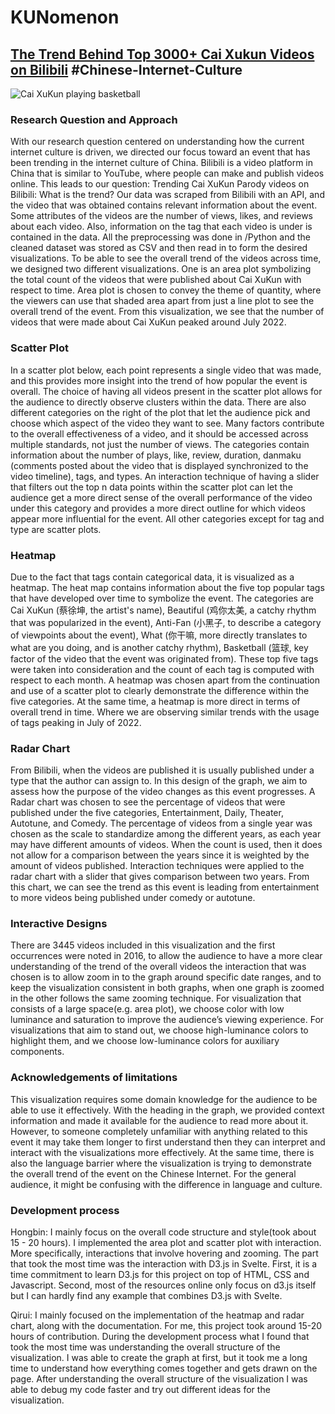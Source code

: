 # KUNomenon

## <u>The Trend Behind Top 3000+ Cai Xukun Videos on Bilibili</u> #Chinese-Internet-Culture
![Cai XuKun playing basketball](https://media.tenor.com/_RoZtOoGCoQAAAAM/蔡徐坤籃球-cai-xukun.gif)

### Research Question and Approach
With our research question centered on understanding how the current internet culture is driven, we directed our focus toward an event that has been trending in the internet culture of China. Bilibili is a video platform in China that is similar to YouTube, where people can make and publish videos online. This leads to our question: Trending Cai XuKun Parody videos on Bilibili: What is the trend? Our data was scraped from Bilibili with an API, and the video that was obtained contains relevant information about the event. Some attributes of the videos are the number of views, likes, and reviews about each video. Also, information on the tag that each video is under is contained in the data. All the preprocessing was done in /Python and the cleaned dataset was stored as CSV and then read in to form the desired visualizations. 
To be able to see the overall trend of the videos across time, we designed two different visualizations. One is an area plot symbolizing the total count of the videos that were published about Cai XuKun with respect to time. Area plot is chosen to convey the theme of quantity, where the viewers can use that shaded area apart from just a line plot to see the overall trend of the event. From this visualization, we see that the number of videos that were made about Cai XuKun peaked around July 2022. 


### Scatter Plot
In a scatter plot below, each point represents a single video that was made, and this provides more insight into the trend of how popular the event is overall. The choice of having all videos present in the scatter plot allows for the audience to directly observe clusters within the data. There are also different categories on the right of the plot that let the audience pick and choose which aspect of the video they want to see. Many factors contribute to the overall effectiveness of a video, and it should be accessed across multiple standards, not just the number of views. The categories contain information about the number of plays, like, review, duration, danmaku (comments posted about the video that is displayed synchronized to the video timeline), tags, and types. 
An interaction technique of having a slider that filters out the top n data points within the scatter plot can let the audience get a more direct sense of the overall performance of the video under this category and provides a more direct outline for which videos appear more influential for the event. All other categories except for tag and type are scatter plots. 
### Heatmap
Due to the fact that tags contain categorical data, it is visualized as a heatmap. The heat map contains information about the five top popular tags that have developed over time to symbolize the event. The categories are Cai XuKun (蔡徐坤, the artist's name), Beautiful (鸡你太美, a catchy rhythm that was popularized in the event), Anti-Fan (小黑子, to describe a category of viewpoints about the event), What (你干嘛, more directly translates to what are you doing, and is another catchy rhythm), Basketball (篮球, key factor of the video that the event was originated from). These top five tags were taken into consideration and the count of each tag is computed with respect to each month. A heatmap was chosen apart from the continuation and use of a scatter plot to clearly demonstrate the difference within the five categories. At the same time, a heatmap is more direct in terms of overall trend in time. Where we are observing similar trends with the usage of tags peaking in July of 2022. 
### Radar Chart
From Bilibili, when the videos are published it is usually published under a type that the author can assign to. In this design of the graph, we aim to assess how the purpose of the video changes as this event progresses. A Radar chart was chosen to see the percentage of videos that were published under the five categories, Entertainment, Daily, Theater, Autotune, and Comedy. The percentage of videos from a single year was chosen as the scale to standardize among the different years, as each year may have different amounts of videos. When the count is used, then it does not allow for a comparison between the years since it is weighted by the amount of videos published. Interaction techniques were applied to the radar chart with a slider that gives comparison between two years. From this chart, we can see the trend as this event is leading from entertainment to more videos being published under comedy or autotune. 

### Interactive Designs
There are 3445 videos included in this visualization and the first occurrences were noted in 2016, to allow the audience to have a more clear understanding of the trend of the overall videos the interaction that was chosen is to allow zoom in to the graph around specific date ranges, and to keep the visualization consistent in both graphs, when one graph is zoomed in the other follows the same zooming technique. 
For visualization that consists of a large space(e.g. area plot), we choose color with low luminance and saturation to improve the audience’s viewing experience. For visualizations that aim to stand out, we choose high-luminance colors to highlight them, and we choose low-luminance colors for auxiliary components. 

### Acknowledgements of limitations 

This visualization requires some domain knowledge for the audience to be able to use it effectively. With the heading in the graph, we provided context information and made it available for the audience to read more about it. However, to someone completely unfamiliar with anything related to this event it may take them longer to first understand then they can interpret and interact with the visualizations more effectively. At the same time, there is also the language barrier where the visualization is trying to demonstrate the overall trend of the event on the Chinese Internet. For the general audience, it might be confusing with the difference in language and culture. 
### Development process
Hongbin: 
I mainly focus on the overall code structure and style(took about 15 - 20 hours). I implemented the area plot and scatter plot with interaction. More specifically, interactions that involve hovering and zooming. The part that took the most time was the interaction with D3.js in Svelte. First, it is a time commitment to learn D3.js for this project on top of HTML, CSS and Javascript. Second, most of the resources online only focus on d3.js itself but I can hardly find any example that combines D3.js with Svelte.

Qirui: 
I mainly focused on the implementation of the heatmap and radar chart, along with the documentation. For me, this project took around 15-20 hours of contribution. During the development process what I found that took the most time was understanding the overall structure of the visualization. I was able to create the graph at first, but it took me a long time to understand how everything comes together and gets drawn on the page. After understanding the overall structure of the visualization I was able to debug my code faster and try out different ideas for the visualization. 
